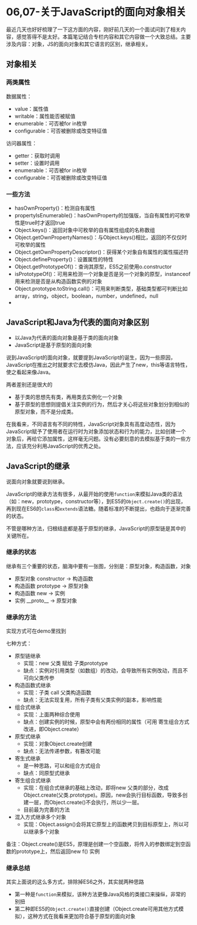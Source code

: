 # 06,07-关于JavaScript的面向对象相关

最近几天也好好梳理了一下这方面的内容，刚好前几天的一个面试问到了相关内容，感觉答得不是太好。本篇笔记结合专栏内容和其它内容做一个大致总结。主要涉及内容：对象，JS的面向对象和其它语言的区别，继承相关。

## 对象相关

### 两类属性

数据属性：
* value：属性值
* writable：属性能否被赋值
* enumerable：可否被for in枚举
* configurable：可否被删除或改变特征值

访问器属性：
* getter：获取时调用
* setter：设置时调用
* enumerable：可否被for in枚举
* configurable：可否被删除或改变特征值

### 一些方法

* hasOwnProperty()：检测自有属性
* propertyIsEnumerable()：hasOwnProperty的加强版，当自有属性的可枚举性是true时才返回true
* Object.keys()：返回对象中可枚举的自有属性组成的名称数组
* Object.getOwnPropertyNames()：与Object.keys()相比，返回的不仅仅时可枚举的属性
* Object.getOwnPropertyDescriptor()：获得某个对象自有属性的属性描述符
* Object.defineProperty()：设置属性的特性
* Object.getPrototypeOf()：查询其原型，ES5之前使用o.constructor
* isPrototypeOf()：可用来检测一个对象是否是另一个对象的原型，instanceof用来检测是否是从构造函数实例的对象
* Object.prototype.toString.call()：可用来判断类型，基础类型都可判断比如array，string，object，boolean，number，undefined，null
* 

## JavaScript和Java为代表的面向对象区别

* 以Java为代表的面向对象是基于类的面向对象
* JavaScript是基于原型的面向对象

说到JavaScript的面向对象，就要提到JavaScript的诞生，因为一些原因，JavaScript在推出之时就要求它去模仿Java，因此产生了new，this等语言特性，使之看起来像Java。

两者差别还是很大的
* 基于类的思想先有类，再用类去实例化一个对象
* 基于原型的思想则提倡关注实例的行为，然后才关心将这些对象划分到相似的原型对象，而不是分成类。

在我看来，不同语言有不同的特性，JavaScript对象具有高度动态性，因为JavaScript赋予了使用者在运行时为对象添加状态和行为的能力，比如创建一个对象后，再给它添加属性，这样毫无问题。没有必要刻意的去模拟基于类的一些方法，应该充分利用JavaScript的优秀之处。

## JavaScript的继承

说面向对象就要说到继承。

JavaScript的继承方法有很多，从最开始的使用`function`来模拟Java类的语法（如：new，prototype，constructor等），到ES5的`Object.create()`的出现，再到现在ES6的`class`和`extends`语法糖。随着标准的不断提出，也趋向于逐渐完善的状态。

不管是哪种方法，归根结底都是基于原型的继承，JavaScript的原型链是其中的关键所在。

### 继承的状态

继承有三个重要的状态，脑海中要有一张图，分别是：原型对象，构造函数，对象
* 原型对象 constructor -> 构造函数
* 构造函数 prototype -> 原型对象
* 构造函数 new -> 实例
* 实例 \_\_proto\_\_ -> 原型对象

### 继承的方法

实现方式可在demo里找到

七种方式：
* 原型链继承
  * 实现：new 父类 赋给 子类prototype
  * 缺点：实例对引用类型（如数组）的改动，会导致所有实例改动，而且不可向父类传参
* 构造函数式继承
  * 实现：子类 call 父类构造函数
  * 缺点：无法实现复用，所有子类有父类实例的副本，影响性能
* 组合式继承
  * 实现：上面两种综合使用
  * 缺点：创建实例的时候，原型中会有两份相同的属性（可用 寄生组合方式 改进，即Object.create）
* 原型式继承
  * 实现：对象Object.create创建
  * 缺点：无法传递参数，有篡改可能
* 寄生式继承
  * 是一种思路，可以和组合方式组合
  * 缺点：同原型式继承
* 寄生组合式继承
  * 实现：在组合式继承的基础上改动，即将new 父类的部分，改成Object.create(父类.prototype)。原因，new会执行目标函数，导致多创建一层，而Object.create()不会执行，所以少一层。
  * 目前最为完善的方法
* 混入方式继承多个对象
  * 实现：Object.assign()会将其它原型上的函数拷贝到目标原型上，所以可以继承多个对象

备注：Object.create()是ES5，原理是创建一个空函数，将传入的参数绑定到空函数的prototype上，然后返回new f() 实例

### 继承总结

其实上面说的这么多方式，排除掉ES6之外，其实就两种思路
* 第一种是`function`来模拟，该种方法更像Java风格的类接口来操纵，非常的别扭
* 第二种即ES5的`Object.create()`直接创建（Object.create可用其他方式模拟），这种方式在我看来更加符合基于原型的面向对象
